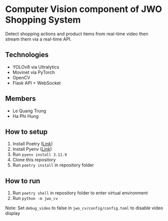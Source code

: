 # Computer Vision component of JWO Shopping System

Detect shopping actions and product items from real-time video then stream them via a real-time API.

## Technologies

- YOLOv8 via Ultralytics
- Movinet via PyTorch
- OpenCV
- Flask API + WebSocket

## Members

- Le Quang Trung
- Ha Phi Hung

## How to setup

1. Install Poetry ([Link](https://python-poetry.org/docs/#installing-with-pipx))
2. Install Pyenv ([Link](https://github.com/pyenv/pyenv?tab=readme-ov-file#getting-pyenv))
3. Run `pyenv install 3.11.9`
4. Clone this repository
5. Run `poetry install` in repository folder

## How to run

1. Run `poetry shell` in repository folder to enter virtual environment
2. Run `python -m jwo_cv`

Note: Set `debug_video` to false in `jwo_cv/config/config.toml` to disable video display